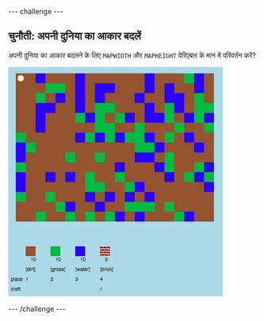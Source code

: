 --- challenge ---
## चुनौती: अपनी दुनिया का आकार बदलें
अपनी दुनिया का आकार बदलने के लिए `MAPWIDTH` और `MAPHEIGHT` वेरिएबल के मान में परिवर्तन करें?

![screenshot](images/craft-mapsize.png)




--- /challenge ---